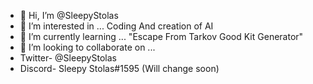 - 👋 Hi, I’m @SleepyStolas
- 👀 I’m interested in ... Coding And creation of AI
- 🌱 I’m currently learning ... "Escape From Tarkov Good Kit Generator"
- 💞️ I’m looking to collaborate on ...
- Twitter- @SleepyStolas
- Discord- Sleepy Stolas#1595 (Will change soon)

<!---
NerdBerdStolas/NerdBerdStolas is a ✨ special ✨ repository because its `README.md` (this file) appears on your GitHub profile.
You can click the Preview link to take a look at your changes.
--->

